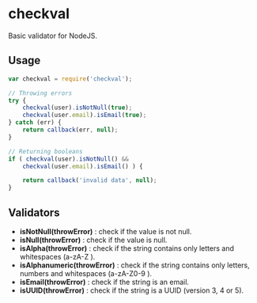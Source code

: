 checkval
========

Basic validator for NodeJS.

## Usage

```js
var checkval = require('checkval');

// Throwing errors
try {
	checkval(user).isNotNull(true);
	checkval(user.email).isEmail(true);
} catch (err) {
	return callback(err, null);
}

// Returning booleans
if ( checkval(user).isNotNull() &&
	checkval(user.email).isEmail() ) {

	return callback('invalid data', null);
}

```


## Validators

- __isNotNull(throwError)__ : check if the value is not null.
- __isNull(throwError)__ : check if the value is null.
- __isAlpha(throwError)__ : check if the string contains only letters and whitespaces (a-zA-Z ).
- __isAlphanumeric(throwError)__ : check if the string contains only letters, numbers and whitespaces (a-zA-Z0-9 ).
- __isEmail(throwError)__ : check if the string is an email.
- __isUUID(throwError)__ : check if the string is a UUID (version 3, 4 or 5).
